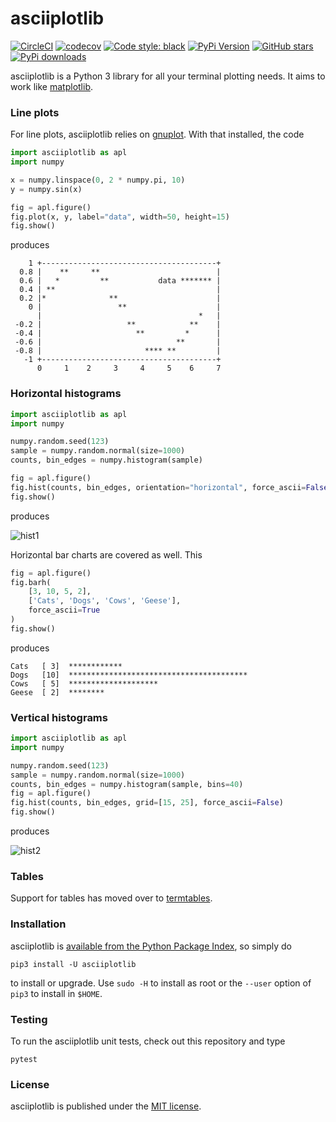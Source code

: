 # asciiplotlib

[![CircleCI](https://img.shields.io/circleci/project/github/nschloe/asciiplotlib/master.svg)](https://circleci.com/gh/nschloe/asciiplotlib)
[![codecov](https://img.shields.io/codecov/c/github/nschloe/asciiplotlib.svg)](https://codecov.io/gh/nschloe/asciiplotlib)
[![Code style: black](https://img.shields.io/badge/code%20style-black-000000.svg)](https://github.com/ambv/black)
[![PyPi Version](https://img.shields.io/pypi/v/asciiplotlib.svg)](https://pypi.org/project/asciiplotlib)
[![GitHub stars](https://img.shields.io/github/stars/nschloe/asciiplotlib.svg?logo=github&label=Stars&logoColor=white)](https://github.com/nschloe/asciiplotlib)
[![PyPi downloads](https://img.shields.io/pypi/dd/asciiplotlib.svg)](https://pypistats.org/packages/asciiplotlib)

asciiplotlib is a Python 3 library for all your terminal plotting needs. It aims to work
like [matplotlib](https://matplotlib.org/).


### Line plots

For line plots, asciiplotlib relies on [gnuplot](http://www.gnuplot.info/). With that installed, the code
```python
import asciiplotlib as apl
import numpy

x = numpy.linspace(0, 2 * numpy.pi, 10)
y = numpy.sin(x)

fig = apl.figure()
fig.plot(x, y, label="data", width=50, height=15)
fig.show()
```
produces
```
    1 +---------------------------------------+
  0.8 |    **     **                          |
  0.6 |   *         **           data ******* |
  0.4 | **                                    |
  0.2 |*              **                      |
    0 |                 **                    |
      |                                   *   |
 -0.2 |                   **            **    |
 -0.4 |                     **         *      |
 -0.6 |                              **       |
 -0.8 |                       **** **         |
   -1 +---------------------------------------+
      0     1    2     3     4     5    6     7
```

### Horizontal histograms

```python
import asciiplotlib as apl
import numpy

numpy.random.seed(123)
sample = numpy.random.normal(size=1000)
counts, bin_edges = numpy.histogram(sample)

fig = apl.figure()
fig.hist(counts, bin_edges, orientation="horizontal", force_ascii=False)
fig.show()
```
produces

![hist1](https://nschloe.github.io/asciiplotlib/hist1.png)

Horizontal bar charts are covered as well. This
```python
fig = apl.figure()
fig.barh(
    [3, 10, 5, 2],
    ['Cats', 'Dogs', 'Cows', 'Geese'],
    force_ascii=True
)
fig.show()
```
produces
```
Cats   [ 3]  ************
Dogs   [10]  ****************************************
Cows   [ 5]  ********************
Geese  [ 2]  ********
```

### Vertical histograms

```python
import asciiplotlib as apl
import numpy

numpy.random.seed(123)
sample = numpy.random.normal(size=1000)
counts, bin_edges = numpy.histogram(sample, bins=40)
fig = apl.figure()
fig.hist(counts, bin_edges, grid=[15, 25], force_ascii=False)
fig.show()
```
produces

![hist2](https://nschloe.github.io/asciiplotlib/hist2.png)


### Tables

Support for tables has moved over to
[termtables](https://github.com/nschloe/termtables).


### Installation

asciiplotlib is [available from the Python Package
Index](https://pypi.org/project/asciiplotlib/), so simply do
```
pip3 install -U asciiplotlib
```
to install or upgrade. Use `sudo -H` to install as root or the `--user` option
of `pip3` to install in `$HOME`.


### Testing

To run the asciiplotlib unit tests, check out this repository and type
```
pytest
```

### License

asciiplotlib is published under the [MIT license](https://en.wikipedia.org/wiki/MIT_License).
